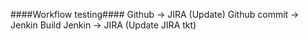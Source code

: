 ####Workflow testing####
Github -> JIRA (Update)
Github commit -> Jenkin Build
Jenkin -> JIRA (Update JIRA tkt)
